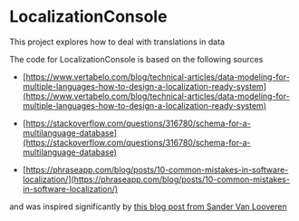 # LocalizationConsole
This project explores how to deal with translations in data

The code for LocalizationConsole is based on the following sources

- [https://www.vertabelo.com/blog/technical-articles/data-modeling-for-multiple-languages-how-to-design-a-localization-ready-system](https://www.vertabelo.com/blog/technical-articles/data-modeling-for-multiple-languages-how-to-design-a-localization-ready-system)
  
- [https://stackoverflow.com/questions/316780/schema-for-a-multilanguage-database](https://stackoverflow.com/questions/316780/schema-for-a-multilanguage-database)
  
- [https://phraseapp.com/blog/posts/10-common-mistakes-in-software-localization/](https://phraseapp.com/blog/posts/10-common-mistakes-in-software-localization/)

and was inspired significantly by [this blog post from Sander Van Looveren](https://blog.sandervanlooveren.be/posts/storing-translations-in-a-database-the-right-way/)


